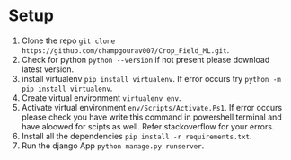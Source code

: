 # Setup

1. Clone the repo ```git clone https://github.com/champgourav007/Crop_Field_ML.git```.
2. Check for python ```python --version``` if not present please download latest version.
3. install virtualenv ```pip install virtualenv```. If error occurs try ```python -m pip install virtualenv```.
4. Create virtual environment ```virtualenv env```.
5. Activate virtual environment ```env/Scripts/Activate.Ps1```. If error occurs please check you have write this command in powershell terminal and have aloowed for scipts as well. Refer stackoverflow for your errors.
6. Install all the dependencies ```pip install -r requirements.txt```.
7. Run the django App ```python manage.py runserver```.